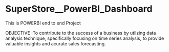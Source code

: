 # SuperStore__PowerBI_Dashboard
This is POWERBI end to end Project

OBJECTIVE :To contribute to the success of a business by utilzing data analysis technique, specifically focusing on time series analysis, to provide valuable insights and acurate sales forecasting.
